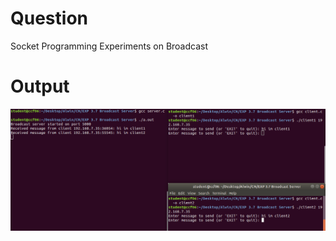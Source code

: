 # Question
Socket Programming Experiments on Broadcast

# Output
![broadcast server output](https://github.com/noelmathen/College-Lab-Works/blob/main/S6%20CN%20(Computer%20Networks)/Cycle3%20-%20Socket%20Programming/Cycle3_7%20-%20Broadcast%20Server/Output_broadcast.png)
